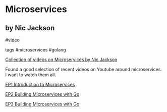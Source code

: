 # Microservices
## by Nic Jackson
#video 

tags
#microservices #golang

[Collection of videos on Microservices by Nic Jackson](https://www.youtube.com/channel/UC2V1SxXFUa5YxVJvTsrCgyg)

Found a good selection of recent videos on Youtube around microservices. I want to watch them all.

[EP1 Introduction to Microservices](https://www.youtube.com/watch?v=VzBGi_n65iU)

[EP2 Building Microservices with Go](https://www.youtube.com/watch?v=hodOppKJm5Y)

[EP3 Building Microservices with Go](https://www.youtube.com/watch?v=eBeqtmrvVpg&t=612s)



